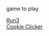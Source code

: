      
 game to play
 
   <a href="https://monkey3three.github.io/unblocked88.github.io/games/run3.html">Run3</a>
    <br>
    <a href="https://monkey3three.github.io/unblocked88.github.io/games/cookieclicker-gh-pages/cookie.html">Cookie Clicker</a>
    <br>
   
  
